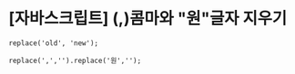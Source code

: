 # [자바스크립트] (,)콤마와 "원"글자 지우기

```+javascript
replace('old', 'new');
```



```+javascript
replace(',','').replace('원','');
```

